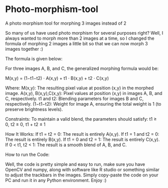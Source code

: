 # Photo-morphism-tool
A photo morphism tool for morphing 3 images instead of 2

So many of us have used photo morphism for several purposes right? Well, I always wanted to morph more than 2 images at a time, so I changed the formula of morphing 2 images a little bit so that we can now morph 3 images together :)

The formula is given below:

For three images A, B, and C, the generalized morphing formula would be:

M(x,y) = (1−t1−t2) ⋅ A(x,y) + t1 ⋅ B(x,y) + t2 ⋅ C(x,y) 

Where:
M(x,y): The resulting pixel value at position (x,y) in the morphed image.
A(x,y), B(x,y),C(x,y): Pixel values at position (x,y) in images A, B, and C, respectively.
t1​ and t2: Blending parameters for images B and C, respectively.
(1−t1−t2): Weight for image A, ensuring the total weight is 1 (to preserve brightness levels).

Constraints:
To maintain a valid blend, the parameters should satisfy:
t1 ≥ 0,  t2 ≥ 0,  t1 + t2 ≤ 1

How It Works:
If t1 = t2 = 0: The result is entirely A(x,y).
If t1 = 1 and t2 = 0: The result is entirely B(x,y).
If t1 = 0 and t2 = 1: The result is entirely C(x,y).
If 0 < t1, t2 < 1: The result is a smooth blend of A, B, and C.



How to run the Code:

Well, the code is pretty simple and easy to run, make sure you have OpenCV and numpy, along with software like R studio or something similar to adjust the trackbars in the images. Simply copy-paste the code on your PC and run it in any Python environment. Enjoy :)
